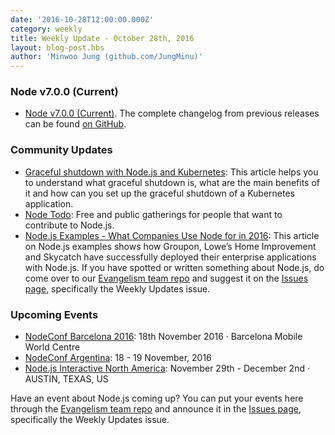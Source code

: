```yaml
---
date: '2016-10-28T12:00:00.000Z'
category: weekly
title: Weekly Update - October 28th, 2016
layout: blog-post.hbs
author: 'Minwoo Jung (github.com/JungMinu)'
---
```


### Node v7.0.0 (Current)

- [Node v7.0.0 (Current)](/blog/release/v7.0.0/). The complete changelog from previous releases can be found [on GitHub](https://github.com/nodejs/node/blob/main/CHANGELOG.md).

### Community Updates

- [Graceful shutdown with Node.js and Kubernetes](https://blog.risingstack.com/graceful-shutdown-node-js-kubernetes/): This article helps you to understand what graceful shutdown is, what are the main benefits of it and how can you set up the graceful shutdown of a Kubernetes application.
- [Node Todo](https://www.nodetodo.org/): Free and public gatherings for people that want to contribute to Node.js.
- [Node.js Examples - What Companies Use Node for in 2016](https://blog.risingstack.com/node-js-examples-what-companies-use-node-for/): This article on Node.js examples shows how Groupon, Lowe’s Home Improvement and Skycatch have successfully deployed their enterprise applications with Node.js.
  If you have spotted or written something about Node.js, do come over to our [Evangelism team repo](https://github.com/nodejs/evangelism) and suggest it on the [Issues page](https://github.com/nodejs/evangelism/issues), specifically the Weekly Updates issue.

### Upcoming Events

- [NodeConf Barcelona 2016](http://barcelona.nodeconf.com/): 18th November 2016 · Barcelona Mobile World Centre
- [NodeConf Argentina](https://2016.nodeconf.com.ar): 18 - 19 November, 2016
- [Node.js Interactive North America](http://events.linuxfoundation.org/events/node-interactive): November 29th - December 2nd · AUSTIN, TEXAS, US

Have an event about Node.js coming up? You can put your events here through the [Evangelism team repo](https://github.com/nodejs/evangelism) and announce it in the [Issues page](https://github.com/nodejs/evangelism/issues), specifically the Weekly Updates issue.
